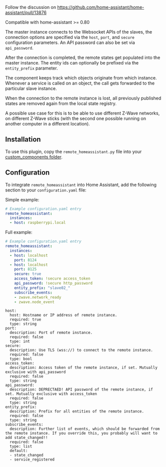 Follow the discussion on https://github.com/home-assistant/home-assistant/pull/13876

Compatible with home-assistant >= 0.80

The master instance connects to the Websocket APIs of the slaves, the connection options are specified via the `host`, `port`, and `secure` configuration parameters. An API password can also be set via `api_password`.

After the connection is completed, the remote states get populated into the master instance.
The entity ids can optionally be prefixed via the `entity_prefix` parameter.

The component keeps track which objects originate from which instance. Whenever a service is called on an object, the call gets forwarded to the particular slave instance.

When the connection to the remote instance is lost, all previously published states are removed again from the local state registry.

A possible use case for this is to be able to use different Z-Wave networks, on different Z-Wave sticks (with the second one possible running on another computer in a different location).

## Installation 

To use this plugin, copy the `remote_homeassistant.py` file into your [custom_components folder](https://developers.home-assistant.io/docs/en/creating_component_loading.html).

## Configuration 

To integrate `remote_homeassistant` into Home Assistant, add the following section to your `configuration.yaml` file:

Simple example:

```yaml
# Example configuration.yaml entry
remote_homeassistant:
  instances:
  - host: raspberrypi.local
```


Full example:

```yaml
# Example configuration.yaml entry
remote_homeassistant:
  instances:
  - host: localhost
    port: 8124
  - host: localhost
    port: 8125
    secure: true
    access_token: !secure access_token
    api_password: !secure http_password
    entity_prefix: "slave02_"
    subscribe_events:
    - zwave.network_ready
    - zwave.node_event
```

```
host:
  host: Hostname or IP address of remote instance.
  required: true
  type: string
port:
  description: Port of remote instance.
  required: false
  type: int
secure:
  description: Use TLS (wss://) to connect to the remote instance.
  required: false
  type: bool
access_token:
  description: Access token of the remote instance, if set. Mutually exclusive with api_password
  required: false
  type: string
api_password:
  description: DEPRECTAED! API password of the remote instance, if set. Mutually exclusive with access_token
  required: false
  type: string
entity_prefix:
  description: Prefix for all entities of the remote instance.
  required: false
  type: string
subscribe_events:
  description: Further list of events, which should be forwarded from the remote instance. If you override this, you probably will want to add state_changed!!
  required: false
  type: list
  default: 
  - state_changed
  - service_registered
```
